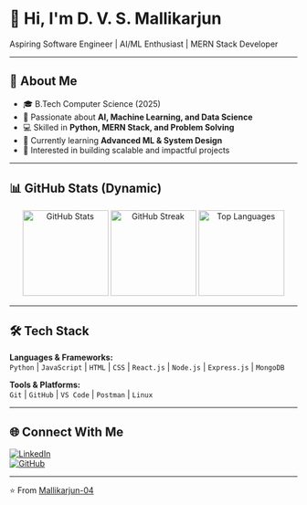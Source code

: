 # 👋 Hi, I'm D. V. S. Mallikarjun  

Aspiring Software Engineer | AI/ML Enthusiast | MERN Stack Developer  

---

## 🚀 About Me  
- 🎓 B.Tech Computer Science (2025)  
- 🤖 Passionate about **AI, Machine Learning, and Data Science**  
- 💻 Skilled in **Python, MERN Stack, and Problem Solving**  
- 🌱 Currently learning **Advanced ML & System Design**  
- 📌 Interested in building scalable and impactful projects  

---

## 📊 GitHub Stats (Dynamic)

<div align="center">

  <!-- GitHub Stats -->
  <img src="https://github-readme-stats.vercel.app/api?username=Mallikarjun-04&show_icons=true&theme=dracula&hide_border=true" height="150" alt="GitHub Stats" />

  <!-- GitHub Streak -->
  <img src="https://streak-stats.demolab.com?user=Mallikarjun-04&theme=dracula&hide_border=true" height="150" alt="GitHub Streak" />

  <!-- Top Languages -->
  <img src="https://github-readme-stats.vercel.app/api/top-langs/?username=Mallikarjun-04&layout=compact&theme=dracula&hide_border=true" height="150" alt="Top Languages" />

</div>

---

## 🛠️ Tech Stack  

**Languages & Frameworks:**  
`Python` | `JavaScript` | `HTML` | `CSS` | `React.js` | `Node.js` | `Express.js` | `MongoDB`  

**Tools & Platforms:**  
`Git` | `GitHub` | `VS Code` | `Postman` | `Linux`  

---

## 🌐 Connect With Me  

[![LinkedIn](https://img.shields.io/badge/LinkedIn-blue?style=for-the-badge&logo=linkedin)](https://www.linkedin.com/in/d-v-s-mallikarjun-aa775832a)  
[![GitHub](https://img.shields.io/badge/GitHub-black?style=for-the-badge&logo=github)](https://github.com/Mallikarjun-04)  

---
⭐️ From [Mallikarjun-04](https://github.com/Mallikarjun-04)
